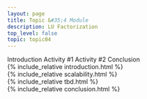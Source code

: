 ```yaml
---
layout: page
title: Topic &#35;4 Module
description: LU Factorization
top_level: false
topic: topic04
---
```



<div class="ui pointing secondary menu">
  <a class="item active" data-tab="intro">Introduction</a>
  <a class="item " data-tab="scalability">Activity #1</a>
  <a class="item " data-tab="roundrobin">Activity #2</a>
  <a class="item" data-tab="conclusion">Conclusion</a>
</div>

<div class="ui tab segment active" data-tab="intro">
  {% include_relative introduction.html %}
</div>


<div class="ui tab segment " data-tab="scalability">
  {% include_relative scalability.html %}
</div>


<div class="ui tab segment " data-tab="roundrobin">
  {% include_relative tbd.html %}
</div>


<div class="ui tab segment" data-tab="conclusion">
  {% include_relative conclusion.html %}
</div>




